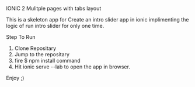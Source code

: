 IONIC 2 Mulitple pages with tabs layout

This is a skeleton app for Create an intro slider app in ionic implimenting the logic 
of run intro slider for only one time.

Step To Run

  1. Clone  Repositary
  2. Jump to the repositary
  3. fire $ npm install command
  4. Hit ionic serve --lab to open the app in browser.
  
Enjoy ;)
